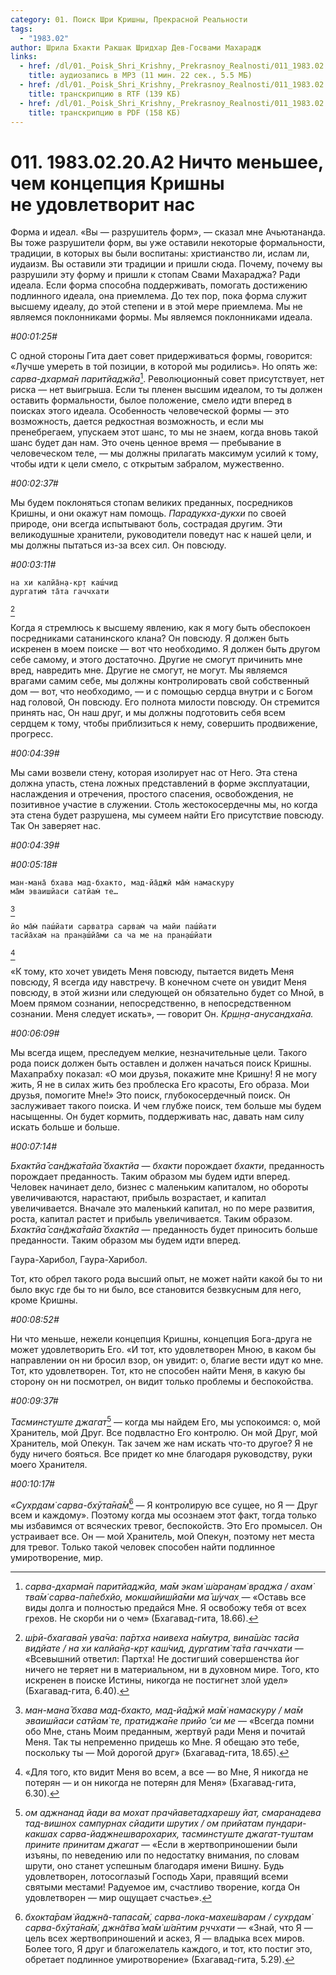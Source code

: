```yaml
---
category: 01. Поиск Шри Кришны, Прекрасной Реальности
tags:
  - "1983.02"
author: Шрила Бхакти Ракшак Шридхар Дев-Госвами Махарадж
links:
  - href: /dl/01._Poisk_Shri_Krishny,_Prekrasnoy_Realnosti/011_1983.02.20.A2_SridharMj_Nichto_menshee_chem_koncepcija_Krishny_ne_udovletvorit_nas.mp3
    title: аудиозапись в MP3 (11 мин. 22 сек., 5.5 МБ)
  - href: /dl/01._Poisk_Shri_Krishny,_Prekrasnoy_Realnosti/011_1983.02.20.A2_SridharMj_Nichto_menshee_chem_koncepcija_Krishny_ne_udovletvorit_nas.rtf
    title: транскрипцию в RTF (139 КБ)
  - href: /dl/01._Poisk_Shri_Krishny,_Prekrasnoy_Realnosti/011_1983.02.20.A2_SridharMj_Nichto_menshee_chem_koncepcija_Krishny_ne_udovletvorit_nas.pdf
    title: транскрипцию в PDF (158 КБ)
---
```


# 011. 1983.02.20.A2 Ничто меньшее, чем концепция Кришны не удовлетворит нас

Форма и идеал. «Вы — разрушитель форм», — сказал мне Ачьютананда. Вы тоже разрушители форм, вы уже оставили некоторые формальности, традиции, в которых вы были воспитаны: христианство ли, ислам ли, иудаизм. Вы оставили эти традиции и пришли сюда. Почему, почему вы разрушили эту форму и пришли к стопам Свами Махараджа? Ради идеала. Если форма способна поддерживать, помогать достижению подлинного идеала, она приемлема. До тех пор, пока форма служит высшему идеалу, до этой степени и в этой мере приемлема. Мы не являемся поклонниками формы. Мы являемся поклонниками идеала.

*#00:01:25#*

С одной стороны Гита дает совет придерживаться формы, говорится: «Лучше умереть в той позиции, в которой мы родились». Но опять же: *сарва-дхарма̄н паритйаджйа*[^_ftn1]. Революционный совет присутствует, нет риска — нет выигрыша. Если ты пленен высшим идеалом, то ты должен оставить формальности, былое положение, смело идти вперед в поисках этого идеала. Особенность человеческой формы — это возможность, дается редкостная возможность, и если мы пренебрегаем, упускаем этот шанс, то мы не знаем, когда вновь такой шанс будет дан нам. Это очень ценное время — пребывание в человеческом теле, — мы должны прилагать максимум усилий к тому, чтобы идти к цели смело, с открытым забралом, мужественно.

*#00:02:37#*

Мы будем поклоняться стопам великих преданных, посредников Кришны, и они окажут нам помощь. *Парадукха-дукхи* по своей природе, они всегда испытывают боль, сострадая другим. Эти великодушные хранители, руководители поведут нас к нашей цели, и мы должны пытаться из-за всех сил. Он повсюду.

*#00:03:11#*

    на хи калйа̄н̣а-кр̣т каш́чид
    дургатим̇ та̄та гаччхати
[^_ftn2]

Когда я стремлюсь к высшему явлению, как я могу быть обеспокоен посредниками сатанинского клана? Он повсюду. Я должен быть искренен в моем поиске — вот что необходимо. Я должен быть другом себе самому, и этого достаточно. Другие не смогут причинить мне вред, навредить мне. Другие не смогут, не могут. Мы являемся врагами самим себе, мы должны контролировать свой собственный дом — вот, что необходимо, — и с помощью сердца внутри и с Богом над головой, Он повсюду. Его полнота милости повсюду. Он стремится принять нас, Он наш друг, и мы должны подготовить себя всем сердцем к тому, чтобы приблизиться к нему, совершить продвижение, прогресс.

*#00:04:39#*

Мы сами возвели стену, которая изолирует нас от Него. Эта стена должна упасть, стена ложных представлений в форме эксплуатации, наслаждения и отречения, простого спасения, освобождения, не позитивное участие в служении. Столь жестокосердечны мы, но когда эта стена будет разрушена, мы сумеем найти Его присутствие повсюду. Так Он заверяет нас.

*#00:04:39#*

*#00:05:18#*

    ман-мана̄ бхава мад-бхакто, мад-йа̄джӣ ма̄м̇ намаскуру
    ма̄м эваишйаси сатйам̇ те…
[^_ftn3]

    йо ма̄м̇ паш́йати сарватра сарвам̇ ча майи паш́йати
    тасйа̄хам̇ на пран̣аш́йа̄ми са ча ме на пран̣аш́йати
[^_ftn4]

«К тому, кто хочет увидеть Меня повсюду, пытается видеть Меня повсюду, Я всегда иду навстречу. В конечном счете он увидит Меня повсюду, в этой жизни или следующей он обязательно будет со Мной, в Моем прямом сознании, непосредственно, в непосредственном сознании. Меня следует искать», — говорит Он. *Кр̣ш̣н̣а-анусандха̄на.*

*#00:06:09#*

Мы всегда ищем, преследуем мелкие, незначительные цели. Такого рода поиск должен быть оставлен и должен начаться поиск Кришны. Махапрабху показал: «О мои друзья, покажите мне Кришну! Я не могу жить, Я не в силах жить без проблеска Его красоты, Его образа. Мои друзья, помогите Мне!» Это поиск, глубокосердечный поиск. Он заслуживает такого поиска. И чем глубже поиск, тем больше мы будем насыщенны. Он будет кормить, поддерживать нас, давать нам силу искать больше и больше.

*#00:07:14#*

*Бхактйа̄ сан̃джа̄тайа̄ бхактйа* — *бхакти* порождает *бхакти*, преданность порождает преданность. Таким образом мы будем идти вперед. Человек начинает дело, бизнес с маленьким капиталом, но обороты увеличиваются, нарастают, прибыль возрастает, и капитал увеличивается. Вначале это маленький капитал, но по мере развития, роста, капитал растет и прибыль увеличивается. Таким образом. *Бхактйа̄ сан̃джа̄тайа̄ бхактйа* — преданность будет приносить больше преданности. Таким образом мы будем идти вперед.

Гаура-Харибол, Гаура-Харибол.

Тот, кто обрел такого рода высший опыт, не может найти какой бы то ни было вкус где бы то ни было, все становится безвкусным для него, кроме Кришны.

*#00:08:52#*

Ни что меньше, нежели концепция Кришны, концепция Бога-друга не может удовлетворить Его. «И тот, кто удовлетворен Мною, в каком бы направлении он ни бросил взор, он увидит: о, благие вести идут ко мне. Тот, кто удовлетворен. Тот, кто не способен найти Меня, в какую бы сторону он ни посмотрел, он видит только проблемы и беспокойства.

*#00:09:37#*

*Тасминстуште джагат*[^_ftn5] — когда мы найдем Его, мы успокоимся: о, мой Хранитель, мой Друг. Все подвластно Его контролю. Он мой Друг, мой Хранитель, мой Опекун. Так зачем же нам искать что-то другое? Я не буду ничего бояться. Все придет ко мне благодаря руководству, руки моего Хранителя.

*#00:10:17#*

*«Сухр̣дам̇ сарва-бхӯта̄на̄м̇*[^_ftn6] — Я контролирую все сущее, но Я — Друг всем и каждому». Поэтому когда мы осознаем этот факт, тогда только мы избавимся от всяческих тревог, беспокойств. Это Его промысел. Он устраивает все. Он — мой Хранитель, мой Опекун, поэтому нет места для тревог. Только такой человек способен найти подлинное умиротворение, мир.



[^_ftn1]: *сарва-дхарма̄н паритйаджйа, ма̄м экам̇ ш́аран̣ам̇ враджа / ахам̇ тва̄м̇ сарва-па̄пебхйо, мокшайишйа̄ми ма̄ ш́учах̣* — «Оставь все виды долга и полностью предайся Мне. Я освобожу тебя от всех грехов. Не скорби ни о чем» (Бхагавад-гита, 18.66).

[^_ftn2]: *ш́рӣ-бхагава̄н ува̄ча: па̄ртха наивеха на̄мутра, вина̄ш́ас тасйа видйате / на хи калйа̄н̣а-кр̣т каш́чид, дургатим̇ та̄та гаччхати* — «Всевышний ответил: Партха! Не достигший совершенства йог ничего не теряет ни в материальном, ни в духовном мире. Того, кто искренен в поиске Истины, никогда не постигнет злой удел» (Бхагавад-гита, 6.40).

[^_ftn3]: *ман-мана̄ бхава мад-бхакто, мад-йа̄джӣ ма̄м̇ намаскуру / ма̄м эваишйаси сатйам̇ те, пратиджа̄не прийо ’си ме* — «Всегда помни обо Мне, стань Моим преданным, жертвуй ради Меня и почитай Меня. Так ты непременно придешь ко Мне. Я обещаю это тебе, поскольку ты — Мой дорогой друг» (Бхагавад-гита, 18.65).

[^_ftn4]: «Для того, кто видит Меня во всем, а все — во Мне, Я никогда не потерян — и он никогда не потерян для Меня» (Бхагавад-гита, 6.30).

[^_ftn5]: *ом аджнанад йади ва мохат прачйаветадхарешу йат, смаранадева тад-вишнох сампурнах сйадити шрутих / ом прийатам пундари-какшах сарва-йаджнешварохарих, тасминстуште джагат-туштам прините принитам джагат* — «Если в жертвоприношении были изъяны, по неведению или по недостатку внимания, по словам шрути, оно станет успешным благодаря имени Вишну. Будь удовлетворен, лотосоглазый Господь Хари, правящий всеми святыми местами! Радуемое им, счастливо творение, когда Он удовлетворен — мир ощущает счастье».

[^_ftn6]: *бхокта̄рам̇ йаджн̃а-тапаса̄м̇, сарва-лока-махеш́варам / сухр̣дам̇ сарва-бхӯта̄на̄м̇, джн̃а̄тва̄ ма̄м̇ ш́а̄нтим р̣ччхати* — «Знай, что Я — цель всех жертвоприношений и аскез, Я — владыка всех миров. Более того, Я друг и благожелатель каждого, и тот, кто постиг это, обретает подлинное умиротворение» (Бхагавад-гита, 5.29).

